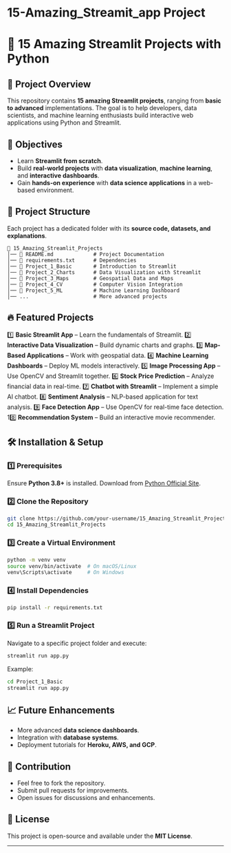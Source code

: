 # 15-Amazing_Streamit_app Project
# 🚀 15 Amazing Streamlit Projects with Python

## 📌 Project Overview
This repository contains **15 amazing Streamlit projects**, ranging from **basic to advanced** implementations. The goal is to help developers, data scientists, and machine learning enthusiasts build interactive web applications using Python and Streamlit.

## 🎯 Objectives
- Learn **Streamlit from scratch**.
- Build **real-world projects** with **data visualization**, **machine learning**, and **interactive dashboards**.
- Gain **hands-on experience** with **data science applications** in a web-based environment.

## 📂 Project Structure
Each project has a dedicated folder with its **source code, datasets, and explanations**.
```
📁 15_Amazing_Streamlit_Projects
│── 📄 README.md             # Project Documentation
│── 📄 requirements.txt      # Dependencies
│── 📁 Project_1_Basic       # Introduction to Streamlit
│── 📁 Project_2_Charts      # Data Visualization with Streamlit
│── 📁 Project_3_Maps        # Geospatial Data and Maps
│── 📁 Project_4_CV          # Computer Vision Integration
│── 📁 Project_5_ML          # Machine Learning Dashboard
│── ...                     # More advanced projects
```

## 🔥 Featured Projects
1️⃣ **Basic Streamlit App** – Learn the fundamentals of Streamlit.
2️⃣ **Interactive Data Visualization** – Build dynamic charts and graphs.
3️⃣ **Map-Based Applications** – Work with geospatial data.
4️⃣ **Machine Learning Dashboards** – Deploy ML models interactively.
5️⃣ **Image Processing App** – Use OpenCV and Streamlit together.
6️⃣ **Stock Price Prediction** – Analyze financial data in real-time.
7️⃣ **Chatbot with Streamlit** – Implement a simple AI chatbot.
8️⃣ **Sentiment Analysis** – NLP-based application for text analysis.
9️⃣ **Face Detection App** – Use OpenCV for real-time face detection.
10️⃣ **Recommendation System** – Build an interactive movie recommender.

## 🛠️ Installation & Setup
### 1️⃣ Prerequisites
Ensure **Python 3.8+** is installed. Download from [Python Official Site](https://www.python.org/downloads/).

### 2️⃣ Clone the Repository
```bash
git clone https://github.com/your-username/15_Amazing_Streamlit_Projects.git
cd 15_Amazing_Streamlit_Projects
```

### 3️⃣ Create a Virtual Environment
```bash
python -m venv venv
source venv/bin/activate  # On macOS/Linux
venv\Scripts\activate     # On Windows
```

### 4️⃣ Install Dependencies
```bash
pip install -r requirements.txt
```

### 5️⃣ Run a Streamlit Project
Navigate to a specific project folder and execute:
```bash
streamlit run app.py
```
Example:
```bash
cd Project_1_Basic
streamlit run app.py
```

## 📈 Future Enhancements
- More advanced **data science dashboards**.
- Integration with **database systems**.
- Deployment tutorials for **Heroku, AWS, and GCP**.

## 🤝 Contribution
- Feel free to fork the repository.
- Submit pull requests for improvements.
- Open issues for discussions and enhancements.

## 📜 License
This project is open-source and available under the **MIT License**.

---
